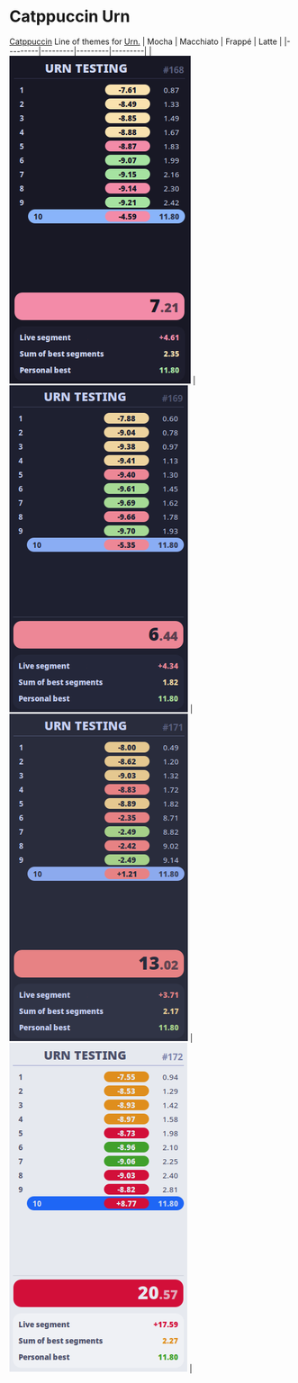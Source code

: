 # Catppuccin Urn
[Catppuccin](https://github.com/catppuccin) Line of themes for [Urn.](https://github.com/paoloose/urn)
| Mocha | Macchiato | Frappé | Latte |
|---------|---------|---------|---------|
| ![](assets/mocha.png) | ![](assets/macchiato.png) | ![](assets/frappe.png) | ![](assets/latte.png) |

